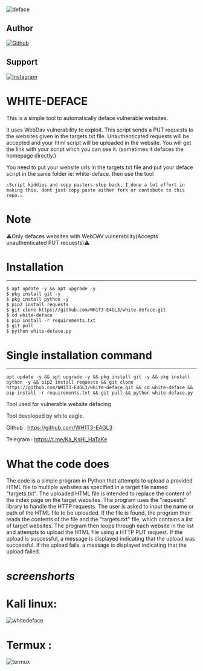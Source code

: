 ![deface](https://user-images.githubusercontent.com/118425907/221365125-c93c6c73-e1f7-46b3-8a5c-3a58f77d1387.jpg)


## Author
<a href="https://github.com/WH1T3 L'/"><img title="Github" src="https://img.shields.io/badge/WH173-E4GL3-brightgreen?style=for-the-badge&logo=github"></a>
## Support
[![Instagram](https://img.shields.io/badge/TELEGRAM-red?style=for-the-badge&logo=telegram)](https://t.me/Ka_KsHi_HaTaKe)

# WHITE-DEFACE
This is a simple tool to automatically deface vulnerable websites.

It uses WebDav vulnerability to exploit.
This script sends a PUT requests to the websites given in the targets.txt file. Unauthenticated requests will be accepted and your html script will be uploaded in the website. You will get the link with your script whch you can see it. (sometimes it defaces the homepage directly.)

You need to put your website urls in the targets.txt file and put your deface script in the same folder ie: white-deface. then use the tool


    ⚠️Script kiddies and copy pasters step back, I done a lot effort in making this, dont just copy paste either fork or contobute to this repo.⚠️

# Note

⚠️Only defaces websites with WebDAV vulnerability(Accepts unauthenticated PUT requests)⚠️

# Installation
____________________

    $ apt update -y && apt upgrade -y
    $ pkg install git -y
    $ pkg install python -y
    $ pip2 install requests
    $ git clone https://github.com/WH1T3-E4GL3/white-deface.git
    $ cd white-deface
    $ pip install -r requirements.txt
    $ git pull
    $ python white-deface.py
   
   
# Single installation command
_______________________________________

    apt update -y && apt upgrade -y && pkg install git -y && pkg install python -y && pip2 install requests && git clone https://github.com/WH1T3-E4GL3/white-deface.git && cd white-deface && pip install -r requirements.txt && git pull && python white-deface.py
  
Tool used for vulnerable website defacing

Tool devoloped by white eagle.

Github   : https://github.com/WH1T3-E4GL3

Telegram : https://t.me/Ka_KsHi_HaTaKe


# What the code does


The code is a simple program in Python that attempts to upload a provided HTML file to multiple websites as specified in a target file named "targets.txt". The uploaded HTML file is intended to replace the content of the index page on the target websites. The program uses the "requests" library to handle the HTTP requests. The user is asked to input the name or path of the HTML file to be uploaded. If the file is found, the program then reads the contents of the file and the "targets.txt" file, which contains a list of target websites. The program then loops through each website in the list and attempts to upload the HTML file using a HTTP PUT request. If the upload is successful, a message is displayed indicating that the upload was successful. If the upload fails, a message is displayed indicating that the upload failed.


# ***screenshorts***

# Kali linux:

![whitedeface](https://user-images.githubusercontent.com/118425907/221367054-c8fe2afa-c17f-425f-ab56-10db4217b9e3.png)


# Termux :


![termux](https://user-images.githubusercontent.com/118425907/221367115-684ddd94-fcb3-4b6b-be79-4a0e889b5739.jpg)
